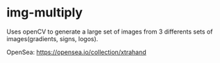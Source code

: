 # img-multiply
Uses openCV to generate a large set of images from 3 differents sets of images(gradients, signs, logos).

OpenSea: https://opensea.io/collection/xtrahand
